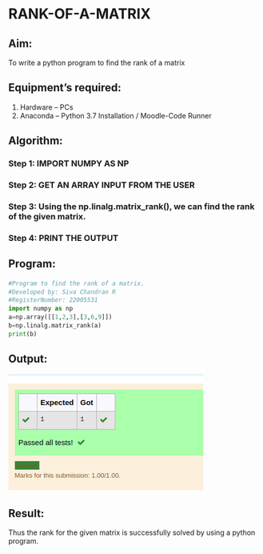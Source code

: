 # RANK-OF-A-MATRIX
## Aim:
To write a python program to find the rank of a matrix
## Equipment’s required:
1. 	Hardware – PCs
2. 	Anaconda – Python 3.7 Installation / Moodle-Code Runner
## Algorithm:
### Step 1: IMPORT NUMPY AS NP
### Step 2: GET AN ARRAY INPUT FROM THE USER
### Step 3: Using the np.linalg.matrix_rank(), we can find the rank of the given matrix.
### Step 4: PRINT THE OUTPUT
## Program:
``` python
#Program to find the rank of a matrix.
#Developed by: Siva Chandran R
#RegisterNumber: 22005531
import numpy as np
a=np.array([[1,2,3],[3,6,9]])
b=np.linalg.matrix_rank(a)
print(b)
```
## Output:
![OUTPUT](OUT7.png)
## Result:
Thus the rank for the given matrix is successfully solved by  using a python program.

